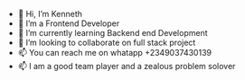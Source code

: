 - 👋 Hi, I’m Kenneth
- 👀 I’m a Frontend Developer
- 🌱 I’m currently learning Backend end Development
- 💞️ I’m looking to collaborate on full stack project 
- 📫 You can reach me on whatapp +2349037430139
- 📫 I am a good team player and a zealous problem solover

<!---
iamkingken/iamkingken is a ✨ special ✨ repository because its `README.md` (this file) appears on your GitHub profile.
You can click the Preview link to take a look at your changes.
--->
